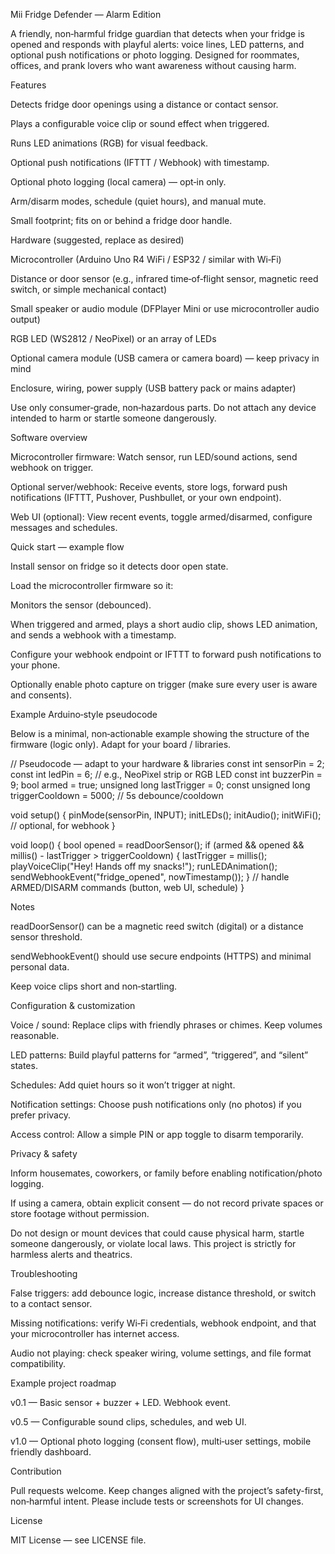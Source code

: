 Mii Fridge Defender — Alarm Edition

A friendly, non‑harmful fridge guardian that detects when your fridge is opened and responds with playful alerts: voice lines, LED patterns, and optional push notifications or photo logging. Designed for roommates, offices, and prank lovers who want awareness without causing harm.

Features

Detects fridge door openings using a distance or contact sensor.

Plays a configurable voice clip or sound effect when triggered.

Runs LED animations (RGB) for visual feedback.

Optional push notifications (IFTTT / Webhook) with timestamp.

Optional photo logging (local camera) — opt‑in only.

Arm/disarm modes, schedule (quiet hours), and manual mute.

Small footprint; fits on or behind a fridge door handle.

Hardware (suggested, replace as desired)

Microcontroller (Arduino Uno R4 WiFi / ESP32 / similar with Wi‑Fi)

Distance or door sensor (e.g., infrared time‑of‑flight sensor, magnetic reed switch, or simple mechanical contact)

Small speaker or audio module (DFPlayer Mini or use microcontroller audio output)

RGB LED (WS2812 / NeoPixel) or an array of LEDs

Optional camera module (USB camera or camera board) — keep privacy in mind

Enclosure, wiring, power supply (USB battery pack or mains adapter)

Use only consumer‑grade, non‑hazardous parts. Do not attach any device intended to harm or startle someone dangerously.

Software overview

Microcontroller firmware: Watch sensor, run LED/sound actions, send webhook on trigger.

Optional server/webhook: Receive events, store logs, forward push notifications (IFTTT, Pushover, Pushbullet, or your own endpoint).

Web UI (optional): View recent events, toggle armed/disarmed, configure messages and schedules.

Quick start — example flow

Install sensor on fridge so it detects door open state.

Load the microcontroller firmware so it:

Monitors the sensor (debounced).

When triggered and armed, plays a short audio clip, shows LED animation, and sends a webhook with a timestamp.

Configure your webhook endpoint or IFTTT to forward push notifications to your phone.

Optionally enable photo capture on trigger (make sure every user is aware and consents).

Example Arduino‑style pseudocode

Below is a minimal, non‑actionable example showing the structure of the firmware (logic only). Adapt for your board / libraries.

// Pseudocode — adapt to your hardware & libraries
const int sensorPin = 2;
const int ledPin = 6;     // e.g., NeoPixel strip or RGB LED
const int buzzerPin = 9;
bool armed = true;
unsigned long lastTrigger = 0;
const unsigned long triggerCooldown = 5000; // 5s debounce/cooldown

void setup() {
  pinMode(sensorPin, INPUT);
  initLEDs();
  initAudio();
  initWiFi();         // optional, for webhook
}

void loop() {
  bool opened = readDoorSensor();
  if (armed && opened && millis() - lastTrigger > triggerCooldown) {
    lastTrigger = millis();
    playVoiceClip("Hey! Hands off my snacks!");
    runLEDAnimation();
    sendWebhookEvent("fridge_opened", nowTimestamp());
  }
  // handle ARMED/DISARM commands (button, web UI, schedule)
}


Notes

readDoorSensor() can be a magnetic reed switch (digital) or a distance sensor threshold.

sendWebhookEvent() should use secure endpoints (HTTPS) and minimal personal data.

Keep voice clips short and non‑startling.

Configuration & customization

Voice / sound: Replace clips with friendly phrases or chimes. Keep volumes reasonable.

LED patterns: Build playful patterns for “armed”, “triggered”, and “silent” states.

Schedules: Add quiet hours so it won’t trigger at night.

Notification settings: Choose push notifications only (no photos) if you prefer privacy.

Access control: Allow a simple PIN or app toggle to disarm temporarily.

Privacy & safety

Inform housemates, coworkers, or family before enabling notification/photo logging.

If using a camera, obtain explicit consent — do not record private spaces or store footage without permission.

Do not design or mount devices that could cause physical harm, startle someone dangerously, or violate local laws. This project is strictly for harmless alerts and theatrics.

Troubleshooting

False triggers: add debounce logic, increase distance threshold, or switch to a contact sensor.

Missing notifications: verify Wi‑Fi credentials, webhook endpoint, and that your microcontroller has internet access.

Audio not playing: check speaker wiring, volume settings, and file format compatibility.

Example project roadmap

v0.1 — Basic sensor + buzzer + LED. Webhook event.

v0.5 — Configurable sound clips, schedules, and web UI.

v1.0 — Optional photo logging (consent flow), multi‑user settings, mobile friendly dashboard.

Contribution

Pull requests welcome. Keep changes aligned with the project’s safety-first, non‑harmful intent. Please include tests or screenshots for UI changes.

License

MIT License — see LICENSE file.
